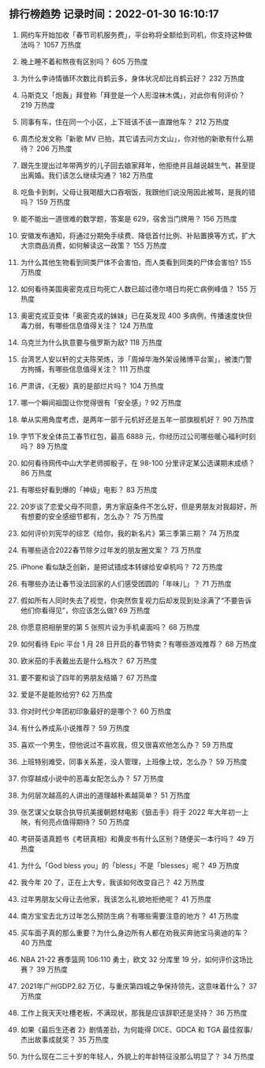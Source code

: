 
## 排行榜趋势 记录时间：2022-01-30 16:10:17
  
  1. 网约车开始加收「春节司机服务费」，平台称将全额给到司机，你支持这种做法吗？ 1057 万热度
    
  2. 晚上睡不着和熬夜有区别吗？ 605 万热度
    
  3. 为什么李诗情循环次数比肖鹤云多，身体状况却比肖鹤云好？ 232 万热度
    
  4. 马斯克又「炮轰」拜登称「拜登是一个人形湿袜木偶」，对此你有何评价？ 219 万热度
    
  5. 同事有车，住在同一个小区，上下班该不该一直蹭他车？ 212 万热度
    
  6. 周杰伦发文称「新歌 MV 已拍，其它请去问方文山」，你对他的新歌有什么期待？ 206 万热度
    
  7. 跟先生提出过年带两岁的儿子回去娘家拜年，他拒绝并且越说越生气，甚至提出离婚。我们该怎么继续沟通？ 182 万热度
    
  8. 吃鱼卡到刺，父母让我喝醋大口吞咽饭，我跟他们说没用因此被骂，是我的错吗？ 159 万热度
    
  9. 能不能出一道很难的数学题，答案是 629，宿舍当门牌用？ 156 万热度
    
  10. 安徽发布通知，将通过分期免手续费、降低首付比例、补贴置换等方式，扩大大宗商品消费，如何解读这一政策？ 155 万热度
    
  11. 为什么其他生物看到同类尸体不会害怕，而人类看到同类的尸体会害怕? 155 万热度
    
  12. 如何看待美国奥密克戎日均死亡人数已超过德尔塔日均死亡病例峰值？ 155 万热度
    
  13. 奥密克戎亚变体「奥密克戎的妹妹」已在英发现 400 多病例，传播速度快但毒力弱，有哪些信息值得关注？ 124 万热度
    
  14. 乌克兰为什么执意要与俄罗斯为敌? 118 万热度
    
  15. 台湾艺人安以轩的丈夫陈荣炼，涉「周焯华海外架设赌博平台案」，被澳门警方拘捕，有哪些信息值得关注？ 111 万热度
    
  16. 严肃讲，《无极》真的是部烂片吗？ 104 万热度
    
  17. 哪一个瞬间祖国让你觉得很有「安全感」? 92 万热度
    
  18. 单从实用角度考虑，是两年一部千元机好还是五年一部旗舰机好？ 90 万热度
    
  19. 字节下发全体员工春节红包，最高 6888 元，你经历过公司哪些暖心福利时刻吗？ 89 万热度
    
  20. 如何看待网传中山大学老师掷骰子，在 98-100 分里评定某公选课期末成绩？ 86 万热度
    
  21. 有哪些好看到爆的「神级」电影？ 83 万热度
    
  22. 20岁谈了恋爱父母不同意，男方家庭条件不怎么好，但是男朋友对我超好，所有想要的安全感细节都有，怎么办？ 75 万热度
    
  23. 如何评价刘宪华的综艺《给你，我的新名片》第三季第三期？ 74 万热度
    
  24. 有哪些适合2022春节除夕过年发的朋友圈文案？ 73 万热度
    
  25. iPhone 看似缺乏创新，是把试错成本转嫁给安卓机吗？ 72 万热度
    
  26. 有哪些办法让春节没法回家的人们感受团圆的「年味儿」？ 71 万热度
    
  27. 假如所有人同时失去了视觉，你突然恢复视力后却发现到处涂满了“不要告诉他们你看得见”，你应该怎么做? 69 万热度
    
  28. 你愿意把相册里的第 5 张照片设为手机桌面吗？ 68 万热度
    
  29. 如何看待 Epic 平台 1 月 28 日开启的春节特卖？有哪些游戏推荐？ 68 万热度
    
  30. 欧米茄的手表戴出去是什么档次？ 67 万热度
    
  31. 要不要和谈了四年的男朋友结婚？ 67 万热度
    
  32. 爱是不是能败给穷? 62 万热度
    
  33. 你对时代少年团初印象最好的是哪个？ 60 万热度
    
  34. 有什么养成系小说推荐？ 59 万热度
    
  35. 喜欢一个男生，但他说过不喜欢我，但又很喜欢他怎么办？ 59 万热度
    
  36. 上班特别难受，同事关系差，没人管理，上班像上坟，怎么办？ 59 万热度
    
  37. 你穿越成小说中的恶毒女配怎么办？ 57 万热度
    
  38. 为何层次越高的人讲出的道理越朴素越简单？ 51 万热度
    
  39. 张艺谋父女联合执导抗美援朝题材电影《狙击手》将于 2022 年大年初一上映，有何亮点值得期待？ 50 万热度
    
  40. 考研英语真题书《考研真相》和黄皮书有什么区别？随便买一本行吗？ 49 万热度
    
  41. 为什么「God bless you」的「bless」不是「blesses」呢？ 49 万热度
    
  42. 我今年 20 了，正在上大专，我该如何改变自己？ 42 万热度
    
  43. 过年男朋友父母让去他家，我该怎么礼貌地拒绝呢？ 41 万热度
    
  44. 南方宝宝去北方过年怎么预防生病？有哪些需要注意的地方？ 41 万热度
    
  45. 买车面子真的那么重要？为什么身边所有人都在劝我买奔驰宝马奥迪的车？ 40 万热度
    
  46. NBA 21-22 赛季篮网 106:110 勇士，欧文 32 分库里 19 分，如何评价这场比赛？ 39 万热度
    
  47. 2021年广州GDP2.82 万亿，与重庆第四城之争保持领先，这意味着什么？ 37 万热度
    
  48. 工作上我天天吐槽老板，不满现状，那我是应该辞职还是坚持？ 36 万热度
    
  49. 如果《最后生还者 2》剧情差劲，为何能得 DICE、GDCA 和 TGA 最佳叙事/杰出故事成就奖？ 35 万热度
    
  50. 为什么现在二三十岁的年轻人，外貌上的年龄特征没那么明显了？ 34 万热度
    